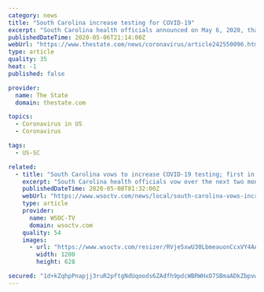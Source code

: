 ```yaml
---
category: news
title: "South Carolina increase testing for COVID-19"
excerpt: "South Carolina health officials announced on May 6, 2020, that more coronavirus tests will be conducted in the state. The tests will also focus on nursing homes and vulnerable communities."
publishedDateTime: 2020-05-06T21:14:00Z
webUrl: "https://www.thestate.com/news/coronavirus/article242550096.html"
type: article
quality: 35
heat: -1
published: false

provider:
  name: The State
  domain: thestate.com

topics:
  - Coronavirus in US
  - Coronavirus

tags:
  - US-SC

related:
  - title: "South Carolina vows to increase COVID-19 testing; first in nursing homes"
    excerpt: "South Carolina health officials vow over the next two months to more than triple the number of coronavirus tests performed in the state."
    publishedDateTime: 2020-05-08T01:32:00Z
    webUrl: "https://www.wsoctv.com/news/local/south-carolina-vows-increase-covid-19-testing-first-nursing-homes/YZFJPSJ7X5G7VMKHSSW4HNR7SU/"
    type: article
    provider:
      name: WSOC-TV
      domain: wsoctv.com
    quality: 54
    images:
      - url: "https://www.wsoctv.com/resizer/RVje5xwU30LbmeauonCcxVY4AAA=/1200x628/arc-anglerfish-arc2-prod-cmg.s3.amazonaws.com/public/LGHV3Y5AUGIYNGI47TU42JHTUA.jpg"
        width: 1200
        height: 628

secured: "1d+kZqhpPnapjj3ruR2pftgNdUqoods6ZAdfh9pdcWBRWHxO7SBmaADkZbpvwn0JFyshtclCtp+Ams/YK71Lu7X28mf5v2vh36Pt35/HJdlqIxqvTOFmPvOnV+TkMB84KdSdzPamFj6sh7JalNOUucZ813T0jpC1hhWxoSprzR8jaxbYefamsZ7mYTbOa7ILblpIzrD4+kiZde36QZ5pm8EdB8Wa+/hSEJtBl0OwW0z5prZwy7K1fTJ5rNF7aqtbLRWxhJrCE/A/AElQV+SJLlR+v2LproOtZ86H2ByufAvwd9YVF2N9/nPW9SQejeJCRhhpkz6Qsc25JKgmqO+j+iC+aqOGNbg0PA40WC0hZaw4sWA2811AylIcq8zluw+WR3nrFxuVZ8zj5MbfSqWtdM/ingG63xiV5Kkyou8R5JB8z88TGYF1LRzSFJ4YzT5abbsgV6cjeG73Rm4JVqfu0ULhL9y336CvhrfYD/JxPYY=;dIZkdrC5K+WusKnvL2ydag=="
---
```


